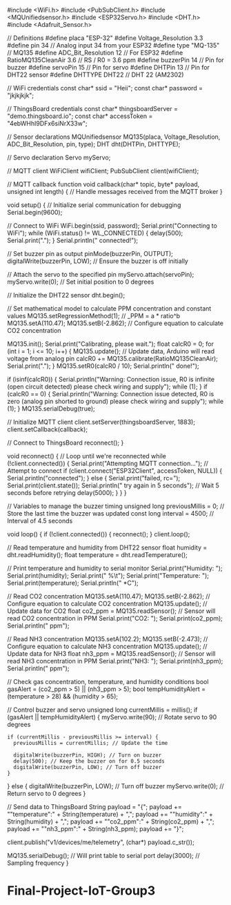 #include <WiFi.h>
#include <PubSubClient.h>
#include <MQUnifiedsensor.h>
#include <ESP32Servo.h>
#include <DHT.h>
#include <Adafruit_Sensor.h>

// Definitions
#define placa "ESP-32"
#define Voltage_Resolution 3.3
#define pin 34 // Analog input 34 from your ESP32
#define type "MQ-135" // MQ135
#define ADC_Bit_Resolution 12 // For ESP32
#define RatioMQ135CleanAir 3.6 // RS / R0 = 3.6 ppm
#define buzzerPin 14 // Pin for buzzer
#define servoPin 15 // Pin for servo
#define DHTPin 13 // Pin for DHT22 sensor
#define DHTTYPE DHT22 // DHT 22 (AM2302)

// WiFi credentials
const char* ssid = "Heii";
const char* password = "jkjkjkjk";

// ThingsBoard credentials
const char* thingsboardServer = "demo.thingsboard.io";
const char* accessToken = "4ebWHhI9DFx6siNrX33w";

// Sensor declarations
MQUnifiedsensor MQ135(placa, Voltage_Resolution, ADC_Bit_Resolution, pin, type);
DHT dht(DHTPin, DHTTYPE);

// Servo declaration
Servo myServo;

// MQTT client
WiFiClient wifiClient;
PubSubClient client(wifiClient);

// MQTT callback function
void callback(char* topic, byte* payload, unsigned int length) {
  // Handle messages received from the MQTT broker
}

void setup() {
  // Initialize serial communication for debugging
  Serial.begin(9600);

  // Connect to WiFi
  WiFi.begin(ssid, password);
  Serial.print("Connecting to WiFi");
  while (WiFi.status() != WL_CONNECTED) {
    delay(500);
    Serial.print(".");
  }
  Serial.println(" connected!");

  // Set buzzer pin as output
  pinMode(buzzerPin, OUTPUT);
  digitalWrite(buzzerPin, LOW); // Ensure the buzzer is off initially

  // Attach the servo to the specified pin
  myServo.attach(servoPin);
  myServo.write(0); // Set initial position to 0 degrees

  // Initialize the DHT22 sensor
  dht.begin();

  // Set mathematical model to calculate PPM concentration and constant values
  MQ135.setRegressionMethod(1); // _PPM = a * ratio^b
  MQ135.setA(110.47); MQ135.setB(-2.862); // Configure equation to calculate CO2 concentration

  MQ135.init(); 
  Serial.print("Calibrating, please wait.");
  float calcR0 = 0;
  for (int i = 1; i <= 10; i++) {
    MQ135.update(); // Update data, Arduino will read voltage from analog pin
    calcR0 += MQ135.calibrate(RatioMQ135CleanAir);
    Serial.print(".");
  }
  MQ135.setR0(calcR0 / 10);
  Serial.println("  done!");
  
  if (isinf(calcR0)) {
    Serial.println("Warning: Connection issue, R0 is infinite (open circuit detected) please check wiring and supply");
    while (1);
  }
  if (calcR0 == 0) {
    Serial.println("Warning: Connection issue detected, R0 is zero (analog pin shorted to ground) please check wiring and supply");
    while (1);
  }
  MQ135.serialDebug(true);

  // Initialize MQTT client
  client.setServer(thingsboardServer, 1883);
  client.setCallback(callback);

  // Connect to ThingsBoard
  reconnect();
}

void reconnect() {
  // Loop until we're reconnected
  while (!client.connected()) {
    Serial.print("Attempting MQTT connection...");
    // Attempt to connect
    if (client.connect("ESP32Client", accessToken, NULL)) {
      Serial.println("connected");
    } else {
      Serial.print("failed, rc=");
      Serial.print(client.state());
      Serial.println(" try again in 5 seconds");
      // Wait 5 seconds before retrying
      delay(5000);
    }
  }
}

// Variables to manage the buzzer timing
unsigned long previousMillis = 0; // Store the last time the buzzer was updated
const long interval = 4500; // Interval of 4.5 seconds

void loop() {
  if (!client.connected()) {
    reconnect();
  }
  client.loop();

  // Read temperature and humidity from DHT22 sensor
  float humidity = dht.readHumidity();
  float temperature = dht.readTemperature();

  // Print temperature and humidity to serial monitor
  Serial.print("Humidity: ");
  Serial.print(humidity);
  Serial.print(" %\t");
  Serial.print("Temperature: ");
  Serial.print(temperature);
  Serial.println(" *C");

  // Read CO2 concentration
  MQ135.setA(110.47); MQ135.setB(-2.862); // Configure equation to calculate CO2 concentration
  MQ135.update(); // Update data for CO2
  float co2_ppm = MQ135.readSensor(); // Sensor will read CO2 concentration in PPM
  Serial.print("CO2: ");
  Serial.print(co2_ppm);
  Serial.println(" ppm");

  // Read NH3 concentration
  MQ135.setA(102.2); MQ135.setB(-2.473); // Configure equation to calculate NH3 concentration
  MQ135.update(); // Update data for NH3
  float nh3_ppm = MQ135.readSensor(); // Sensor will read NH3 concentration in PPM
  Serial.print("NH3: ");
  Serial.print(nh3_ppm);
  Serial.println(" ppm");

  // Check gas concentration, temperature, and humidity conditions
  bool gasAlert = (co2_ppm > 5) || (nh3_ppm > 5);
  bool tempHumidityAlert = (temperature > 28) && (humidity > 65);

  // Control buzzer and servo
  unsigned long currentMillis = millis();
  if (gasAlert || tempHumidityAlert) {
    myServo.write(90); // Rotate servo to 90 degrees

    if (currentMillis - previousMillis >= interval) {
      previousMillis = currentMillis; // Update the time

      digitalWrite(buzzerPin, HIGH); // Turn on buzzer
      delay(500); // Keep the buzzer on for 0.5 seconds
      digitalWrite(buzzerPin, LOW); // Turn off buzzer
    }
  } else {
    digitalWrite(buzzerPin, LOW); // Turn off buzzer
    myServo.write(0); // Return servo to 0 degrees
  }

  // Send data to ThingsBoard
  String payload = "{";
  payload += "\"temperature\":" + String(temperature) + ",";
  payload += "\"humidity\":" + String(humidity) + ",";
  payload += "\"co2_ppm\":" + String(co2_ppm) + ",";
  payload += "\"nh3_ppm\":" + String(nh3_ppm);
  payload += "}";

  client.publish("v1/devices/me/telemetry", (char*) payload.c_str());

  MQ135.serialDebug(); // Will print table to serial port
  delay(3000); // Sampling frequency
}
# Final-Project-IoT-Group3
